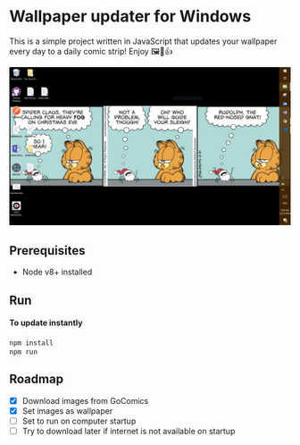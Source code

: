 # Wallpaper updater for Windows

This is a simple project written in JavaScript that updates your wallpaper every day to a daily comic strip! Enjoy 🖼🎁👍

<img src="README/desktop.PNG" width="700">

## Prerequisites

-  Node v8+ installed

## Run

#### To update instantly

```
npm install
npm run 
```

## Roadmap

- [x] Download images from GoComics
- [x] Set images as wallpaper
- [ ] Set to run on computer startup
- [ ] Try to download later if internet is not available on startup
